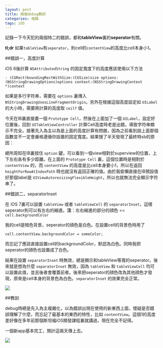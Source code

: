 ```yaml
---
layout: post
title: 兩個debug教訓
categories: 电脑
tags: iOS
---
```

記錄一下今天犯的兩個特二的錯誤，都和**tableView**裏的**seperator**有關。

**tl;dr** 如果`tableView`有`seperator`，則cell的`contentView`的高度比cell本身小1。

##錯誤一，高度計算

iOS 6後計算 `NSAttributedString` 的固定寬度下的高度應該使用以下方法

``` objc
- (CGRect)boundingRectWithSize:(CGSize)size options:(NSStringDrawingOptions)options context:(NSStringDrawingContext *)context
```
如果是多行字符串，需要在 `options` 裏傳入 `NSStringDrawingUsesLineFragmentOrigin`。另外在根據這個高度設定如 `UILabel` 的大小時，需要將計算的高度取 `ceilf` 值。

今天在IB裏直接畫一個 `Prototype Cell`，然後在上面加了一個 `UILabel`，設定好位置後，回到 `UITableViewController` 計算Cell高度時老是出錯，導致字符串顯示不完全。接著先入為主以為是上面的高度計算有問題，因為之前看到說上面那個函數並不一定會嚴格遵循你設置的固定寬度。結果搜了半天發現了最終特sb的原因：

總所周知在IB裏按住 `option` 鍵，可以看到一個view相對於superview的位置，上下左右各有多少距離。在上面的 `Prototype Cell` 裏，這個位置時是相對於 `contentView` 的，而 `contentView` 的高度是比cell本身要小1，所以在返回 `heightForRowAtIndexPath` 時也就沒有返回正確的值。由於我偷懶直接在IB預設值好那個label是 `UIViewAutoresizingFlexibleHeight`，所以也就無法完全顯示字符串了。

##錯誤二，separatorInset

在 iOS 7裏可以設置 `tableView` 或者 `tableViewCell` 的 `separatorInset`，這樣seperator則可以有左右的縮進。**注**：左右縮進的部分的顔色 == `cell.backgroundColor`

我的cell是暗色背景，seperator的顔色是白色。在設置cell的背景色時用了

``` objc
cell.contentView.backgroundColor = someColor;
```
而忘記了應該直接設置cell的backgroundColor，默認為白色。同時我把seperator的顔色也設置成了白色。

結果在設置 `separatorInset` 時無效，總是顯示和tableView等寬的seperator。後來就是想為什麼 `separatorInset` 無效，因為 `tableView` 和 `tableViewCell` 均可以設置此值，並且後者會覆蓋前者。後來把seperator的顔色改為其他顔色才發現，原來是cell本身的背景色為白色。`separatorInset` 的效果完全正常。

![](https://dl.dropbox.com/s/pciih2thjhrsmyy/Screen%20Shot%202013-10-07%20at%2012.33.12%20AM.png)

##教訓

debug時總是先入為主複雜化，以為錯誤出現在使用的新東西上面，懷疑是否錯誤理解了什麼，而忘記了最基本的東西的特性，比如 `contentView`。這個1的高度差好像在多年前那個斯坦福iOS開發課程裏就講過，現在完全不記得。

一個新app基本完工，預計這兩天傳上去。

![](https://dl.dropbox.com/s/layq8eoklbwwfxf/AppIcon76x76%402x.png)
